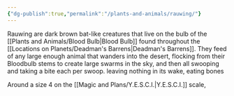 ```yaml
---
{"dg-publish":true,"permalink":"/plants-and-animals/rauwing/"}
---
```


Rauwing are dark brown bat-like creatures that live on the bulb of the [[Plants and Animals/Blood Bulb\|Blood Bulb]] found throughout the [[Locations on Planets/Deadman's Barrens\|Deadman's Barrens]]. They feed of any large enough animal that wanders into the desert, flocking from their Bloodbulb stems to create large swarms in the sky, and then all swooping and taking a bite each per swoop. leaving nothing in its wake, eating bones 

Around a size 4 on the [[Magic and Plans/Y.E.S.C.I.\|Y.E.S.C.I.]] scale, 